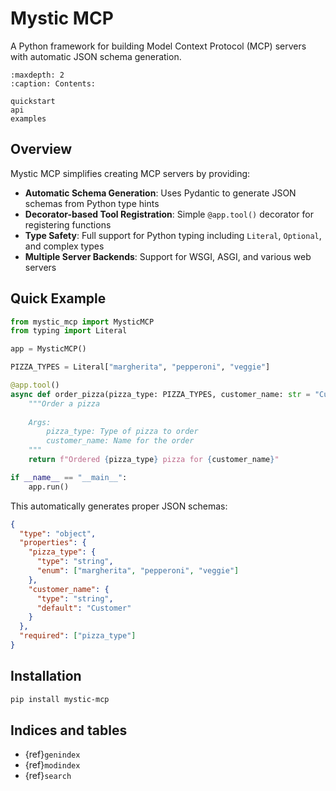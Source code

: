 # Mystic MCP

A Python framework for building Model Context Protocol (MCP) servers with automatic JSON schema generation.

```{toctree}
:maxdepth: 2
:caption: Contents:

quickstart
api
examples
```

## Overview

Mystic MCP simplifies creating MCP servers by providing:

- **Automatic Schema Generation**: Uses Pydantic to generate JSON schemas from Python type hints
- **Decorator-based Tool Registration**: Simple `@app.tool()` decorator for registering functions
- **Type Safety**: Full support for Python typing including `Literal`, `Optional`, and complex types
- **Multiple Server Backends**: Support for WSGI, ASGI, and various web servers

## Quick Example

```python
from mystic_mcp import MysticMCP
from typing import Literal

app = MysticMCP()

PIZZA_TYPES = Literal["margherita", "pepperoni", "veggie"]

@app.tool()
async def order_pizza(pizza_type: PIZZA_TYPES, customer_name: str = "Customer"):
    """Order a pizza
    
    Args:
        pizza_type: Type of pizza to order
        customer_name: Name for the order
    """
    return f"Ordered {pizza_type} pizza for {customer_name}"

if __name__ == "__main__":
    app.run()
```

This automatically generates proper JSON schemas:

```json
{
  "type": "object",
  "properties": {
    "pizza_type": {
      "type": "string",
      "enum": ["margherita", "pepperoni", "veggie"]
    },
    "customer_name": {
      "type": "string",
      "default": "Customer"
    }
  },
  "required": ["pizza_type"]
}
```

## Installation

```bash
pip install mystic-mcp
```

## Indices and tables

- {ref}`genindex`
- {ref}`modindex`
- {ref}`search`
